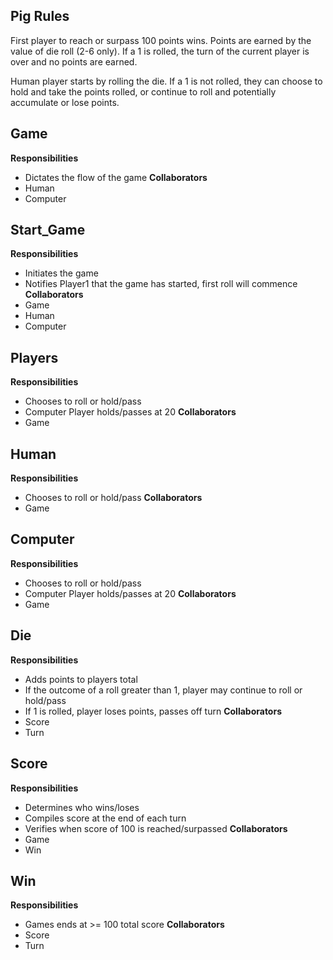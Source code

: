 ## Pig Rules
First player to reach or surpass 100 points wins. Points are earned by the value of die roll (2-6 only). If a 1 is rolled, the turn of the current player is over and no points are earned.

Human player starts by rolling the die. If a 1 is not rolled, they can choose to hold and take the points rolled, or continue to roll and potentially accumulate or lose points.


## Game ##
**Responsibilities**
- Dictates the flow of the game
**Collaborators**
- Human
- Computer


## Start_Game
**Responsibilities**
- Initiates the game
- Notifies Player1 that the game has started, first roll will commence
**Collaborators**
- Game
- Human
- Computer


## Players
**Responsibilities**
- Chooses to roll or hold/pass
- Computer Player holds/passes at 20
**Collaborators**
- Game


## Human
**Responsibilities**
- Chooses to roll or hold/pass
**Collaborators**
- Game


## Computer
**Responsibilities**
- Chooses to roll or hold/pass
- Computer Player holds/passes at 20
**Collaborators**
- Game


## Die
**Responsibilities**
- Adds points to players total
- If the outcome of a roll greater than 1, player may continue to roll or hold/pass
- If 1 is rolled, player loses points, passes off turn
**Collaborators**
- Score
- Turn


## Score
**Responsibilities**
- Determines who wins/loses
- Compiles score at the end of each turn
- Verifies when score of 100 is reached/surpassed
**Collaborators**
- Game
- Win


## Win
**Responsibilities**
- Games ends at >= 100 total score
**Collaborators**
- Score
- Turn